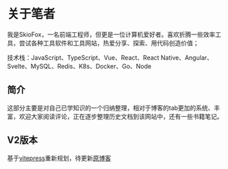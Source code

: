 # 关于笔者

我是SkioFox，一名前端工程师，但更是一位计算机爱好者。喜欢折腾一些效率工具，尝试各种工具软件和工具网站，热爱分享、探索、用代码创造价值；

技术栈：JavaScript、TypeScript、Vue、React、React Native、Angular、Svelte、MySQL、Redis、K8s、Docker、Go、Node

## 简介

这部分主要是对自己已学知识的一个归纳整理，相对于博客的tab更加的系统、丰富，欢迎大家阅读评论，正在逐步整理历史文档到该网站中，还有一些书籍笔记。

## V2版本

基于[vitepress](https://vitepress.dev/zh/)重新规划，待更新[原博客](https://blog.skiofox.top)
